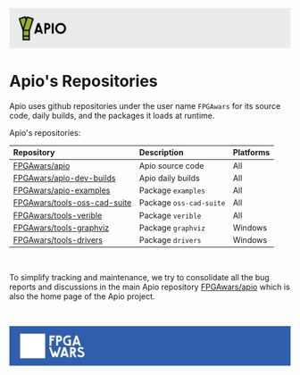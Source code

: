 ![](assets/apio-banner.svg)

# Apio's Repositories

Apio uses github repositories under the user name `FPGAwars` for its source code, daily builds, and the packages it loads at runtime.

Apio's repositories:

| Repository                                                                      | Description             | Platforms |
| :------------------------------------------------------------------------------ | :---------------------- | :-------- |
| [FPGAwars/apio](https://github.com/FPGAwars/apio)                               | Apio source code        | All       |
| [FPGAwars/apio-dev-builds](https://github.com/FPGAwars/apio-dev-builds)         | Apio daily builds       | All       |
| [FPGAwars/apio-examples](https://github.com/FPGAwars/examples)                  | Package `examples`      | All       |
| [FPGAwars/tools-oss-cad-suite](https://github.com/FPGAwars/tools-oss-cad-suite) | Package `oss-cad-suite` | All       |
| [FPGAwars/tools-verible](https://github.com/FPGAwars/tools-verible)             | Package `verible`       | All       |
| [FPGAwars/tools-graphviz](https://github.com/FPGAwars/tools-graphviz)           | Package `graphviz`      | Windows   |
| [FPGAwars/tools-drivers](https://github.com/FPGAwars/tools-drivers)             | Package `drivers`       | Windows   |

<br>

To simplify tracking and maintenance, we try to consolidate all the bug reports and discussions in the main Apio repository [FPGAwars/apio](https://github.com/FPGAwars/apio) which is also the home page of the Apio project.

<br>

![](assets/fpgawars-banner.svg)
